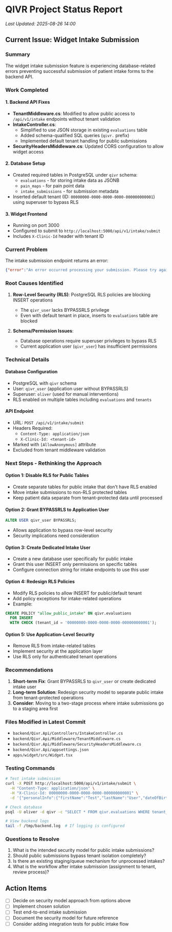 # QIVR Project Status Report
*Last Updated: 2025-08-26 14:00*

## Current Issue: Widget Intake Submission

### Summary
The widget intake submission feature is experiencing database-related errors preventing successful submission of patient intake forms to the backend API.

### Work Completed

#### 1. Backend API Fixes
- **TenantMiddleware.cs**: Modified to allow public access to `/api/v1/intake` endpoints without tenant validation
- **IntakeController.cs**: 
  - Simplified to use JSON storage in existing `evaluations` table
  - Added schema-qualified SQL queries (`qivr.` prefix)
  - Implemented default tenant handling for public submissions
- **SecurityHeadersMiddleware.cs**: Updated CORS configuration to allow widget access

#### 2. Database Setup
- Created required tables in PostgreSQL under `qivr` schema:
  - `evaluations` - for storing intake data as JSONB
  - `pain_maps` - for pain point data
  - `intake_submissions` - for submission metadata
- Inserted default tenant (ID: `00000000-0000-0000-0000-000000000001`) using superuser to bypass RLS

#### 3. Widget Frontend
- Running on port 3000
- Configured to submit to `http://localhost:5000/api/v1/intake/submit`
- Includes `X-Clinic-Id` header with tenant ID

### Current Problem

The intake submission endpoint returns an error: 
```json
{"error":"An error occurred processing your submission. Please try again."}
```

### Root Causes Identified

1. **Row-Level Security (RLS)**: PostgreSQL RLS policies are blocking INSERT operations
   - The `qivr_user` lacks BYPASSRLS privilege
   - Even with default tenant in place, inserts to `evaluations` table are blocked
   
2. **Schema/Permission Issues**: 
   - Database operations require superuser privileges to bypass RLS
   - Current application user (`qivr_user`) has insufficient permissions

### Technical Details

#### Database Configuration
- PostgreSQL with `qivr` schema
- User: `qivr_user` (application user without BYPASSRLS)
- Superuser: `oliver` (used for manual interventions)
- RLS enabled on multiple tables including `evaluations` and `tenants`

#### API Endpoint
- URL: `POST /api/v1/intake/submit`
- Headers Required:
  - `Content-Type: application/json`
  - `X-Clinic-Id: <tenant-id>`
- Marked with `[AllowAnonymous]` attribute
- Excluded from tenant middleware validation

### Next Steps - Rethinking the Approach

#### Option 1: Disable RLS for Public Tables
- Create separate tables for public intake that don't have RLS enabled
- Move intake submissions to non-RLS protected tables
- Keep patient data separate from tenant-protected data until processed

#### Option 2: Grant BYPASSRLS to Application User
```sql
ALTER USER qivr_user BYPASSRLS;
```
- Allows application to bypass row-level security
- Security implications need consideration

#### Option 3: Create Dedicated Intake User
- Create a new database user specifically for public intake
- Grant this user INSERT only permissions on specific tables
- Configure connection string for intake endpoints to use this user

#### Option 4: Redesign RLS Policies
- Modify RLS policies to allow INSERT for public/default tenant
- Add policy exceptions for intake-related operations
- Example:
```sql
CREATE POLICY "allow_public_intake" ON qivr.evaluations
  FOR INSERT
  WITH CHECK (tenant_id = '00000000-0000-0000-0000-000000000001');
```

#### Option 5: Use Application-Level Security
- Remove RLS from intake-related tables
- Implement security at the application layer
- Use RLS only for authenticated tenant operations

### Recommendations

1. **Short-term Fix**: Grant BYPASSRLS to `qivr_user` or create dedicated intake user
2. **Long-term Solution**: Redesign security model to separate public intake from tenant-protected operations
3. **Consider**: Moving to a two-stage process where intake submissions go to a staging area first

### Files Modified in Latest Commit
- `backend/Qivr.Api/Controllers/IntakeController.cs`
- `backend/Qivr.Api/Middleware/TenantMiddleware.cs`
- `backend/Qivr.Api/Middleware/SecurityHeadersMiddleware.cs`
- `backend/Qivr.Api/appsettings.json`
- `apps/widget/src/Widget.tsx`

### Testing Commands

```bash
# Test intake submission
curl -X POST http://localhost:5000/api/v1/intake/submit \
  -H "Content-Type: application/json" \
  -H "X-Clinic-Id: 00000000-0000-0000-0000-000000000001" \
  -d '{"personalInfo":{"firstName":"Test","lastName":"User","dateOfBirth":"1990-01-01","gender":"male"},...}'

# Check database
psql -U oliver -d qivr -c "SELECT * FROM qivr.evaluations WHERE tenant_id = '00000000-0000-0000-0000-000000000001';"

# View backend logs
tail -f /tmp/backend.log  # If logging is configured
```

### Questions to Resolve

1. What is the intended security model for public intake submissions?
2. Should public submissions bypass tenant isolation completely?
3. Is there an existing staging/queue mechanism for unprocessed intakes?
4. What is the workflow after intake submission (assignment to tenant, review process)?

## Action Items

- [ ] Decide on security model approach from options above
- [ ] Implement chosen solution
- [ ] Test end-to-end intake submission
- [ ] Document the security model for future reference
- [ ] Consider adding integration tests for public intake flow
